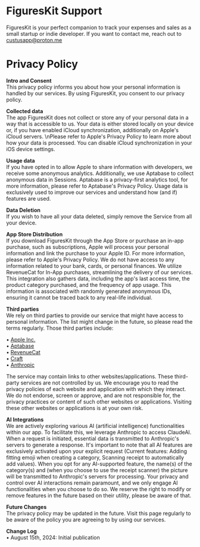 # FiguresKit Support
FiguresKit is your perfect companion to track your expenses and sales as a small startup or indie developer.
If you want to contact me, reach out to custusapp@proton.me

# Privacy Policy
**Intro and Consent** <br />
This privacy policy informs you about how your personal information is handled by our services.
By using FiguresKit, you consent to our privacy policy.

**Collected data** <br />
The app FiguresKit does not collect or store any of your personal data in a way that is accessible to us. Your data is either stored locally on your device or, if you have enabled iCloud synchronization, additionally on Apple's iCloud servers. \nPlease refer to Apple's Privacy Policy to learn more about how your data is processed. You can disable iCloud synchronization in your iOS device settings.

**Usage data** <br />
If you have opted in to allow Apple to share information with developers, we receive some anonymous analytics. Additionally, we use Aptabase to collect anonymous data in Sessions. Aptabase is a privacy-first analytics tool, for more information, please refer to Aptabase's Privacy Policy. Usage data is exclusively used to improve our services and understand how (and if) features are used.

**Data Deletion** <br />
If you wish to have all your data deleted, simply remove the Service from all your device.

**App Store Distribution** <br />
If you download FiguresKit through the App Store or purchase an in-app purchase, such as subscriptions, Apple will process your personal information and link the purchase to your Apple ID. For more information, please refer to Apple's Privacy Policy.
We do not have access to any information related to your bank, cards, or personal finances.
We utilize RevenueCat for In-App purchases, streamlining the delivery of our services. This integration also gathers data, including the app's last access time, the product category purchased, and the frequency of app usage. This information is associated with randomly generated anonymous IDs, ensuring it cannot be traced back to any real-life individual.

**Third parties** <br />
We rely on third parties to provide our service that might have access to personal information. The list might change in the future, so please read the terms regularly. Those third parties include:

• [Apple Inc.](https://apple.com/privacy) <br />
• [Aptabase](https://aptabase.com/legal/privacy) <br />
• [RevenueCat](https://revenuecat.com/privacy) <br />
• [Craft](https://www.craft.do/privacy) <br />
• [Anthropic](https://www.anthropic.com/legal/privacy) <br />

The service may contain links to other websites/applications. These third-party services are not controlled by us. We encourage you to read the privacy policies of each website and application with which they interact. We do not endorse, screen or approve, and are not responsible for, the privacy practices or content of such other websites or applications. Visiting these other websites or applications is at your own risk.

**AI Integrations** <br />
We are actively exploring various AI (artificial intelligence) functionalities within our app. To facilitate this, we leverage Anthropic to access ClaudeAI. When a request is initiated, essential data is transmitted to Anthropic's servers to generate a response. It's important to note that all AI features are exclusively activated upon your explicit request (Current features: Adding fitting emoji when creating a category, Scanning receipt to automatically add values). When you opt for any AI-supported feature, the name(s) of the category(s) and (when you choose to use the receipt scanner) the picture will be transmitted to Anthropic's servers for processing. Your privacy and control over AI interactions remain paramount, and we only engage AI functionalities when you choose to do so. We reserve the right to modify or remove features in the future based on their utility, please be aware of that.

**Future Changes** <br />
The privacy policy may be updated in the future. Visit this page regularly to be aware of the policy you are agreeing to by using our services.

**Change Log** <br />
• August 15th, 2024: Initial publication
